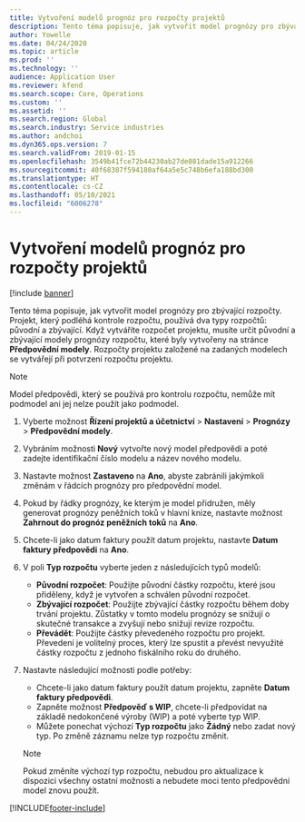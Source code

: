 ```yaml
---
title: Vytvoření modelů prognóz pro rozpočty projektů
description: Tento téma popisuje, jak vytvořit model prognózy pro zbývající rozpočty.
author: Yowelle
ms.date: 04/24/2020
ms.topic: article
ms.prod: ''
ms.technology: ''
audience: Application User
ms.reviewer: kfend
ms.search.scope: Core, Operations
ms.custom: ''
ms.assetid: ''
ms.search.region: Global
ms.search.industry: Service industries
ms.author: andchoi
ms.dyn365.ops.version: 7
ms.search.validFrom: 2019-01-15
ms.openlocfilehash: 3549b41fce72b44230ab27de081dade15a912266
ms.sourcegitcommit: 40f68387f594180af64a5e5c748b6efa188bd300
ms.translationtype: HT
ms.contentlocale: cs-CZ
ms.lasthandoff: 05/10/2021
ms.locfileid: "6006278"
---
```

# <a name="create-forecast-models-for-project-budgets"></a>Vytvoření modelů prognóz pro rozpočty projektů 

[!include [banner](../includes/banner.md)]

Tento téma popisuje, jak vytvořit model prognózy pro zbývající rozpočty. Projekt, který podléhá kontrole rozpočtu, používá dva typy rozpočtů: původní a zbývající. Když vytváříte rozpočet projektu, musíte určit původní a zbývající modely prognózy rozpočtu, které byly vytvořeny na stránce **Předpovědní modely**. Rozpočty projektu založené na zadaných modelech se vytvářejí při potvrzení rozpočtu projektu.

> [!NOTE]
> Model předpovědi, který se používá pro kontrolu rozpočtu, nemůže mít podmodel ani jej nelze použít jako podmodel.

1. Vyberte možnost **Řízení projektů a účetnictví** > **Nastavení** > **Prognózy**  > **Předpovědní modely**.
2. Vybráním možnosti **Nový** vytvořte nový model předpovědi a poté zadejte identifikační číslo modelu a název nového modelu. 
3. Nastavte možnost **Zastaveno** na **Ano**, abyste zabránili jakýmkoli změnám v řádcích prognózy pro předpovědní model. 
4. Pokud by řádky prognózy, ke kterým je model přidružen, měly generovat prognózy peněžních toků v hlavní knize, nastavte možnost **Zahrnout do prognóz peněžních toků** na **Ano**. 
5. Chcete-li jako datum faktury použít datum projektu, nastavte **Datum faktury předpovědi** na **Ano**. 
6. V poli **Typ rozpočtu** vyberte jeden z následujících typů modelů:

   - **Původní rozpočet**: Použijte původní částky rozpočtu, které jsou přiděleny, když je vytvořen a schválen původní rozpočet.
   - **Zbývající rozpočet**: Použijte zbývající částky rozpočtu během doby trvání projektu. Zůstatky v tomto modelu prognózy se snižují o skutečné transakce a zvyšují nebo snižují revize rozpočtu.
   - **Převádět**: Použijte částky převedeného rozpočtu pro projekt. Převedení je volitelný proces, který lze spustit a převést nevyužité částky rozpočtu z jednoho fiskálního roku do druhého.

7. Nastavte následující možnosti podle potřeby:

   - Chcete-li jako datum faktury použít datum projektu, zapněte **Datum faktury předpovědi**.
   - Zapněte možnost **Předpověď s WIP**, chcete-li předpovídat na základě nedokončené výroby (WIP) a poté vyberte typ WIP. 
   - Můžete ponechat výchozí **Typ rozpočtu** jako **Žádný** nebo zadat nový typ. Po změně záznamu nelze typ rozpočtu změnit.     
    > [!NOTE]
    > Pokud změníte výchozí typ rozpočtu, nebudou pro aktualizace k dispozici všechny ostatní možnosti a nebudete moci tento předpovědní model znovu použít. 
   


 



[!INCLUDE[footer-include](../includes/footer-banner.md)]